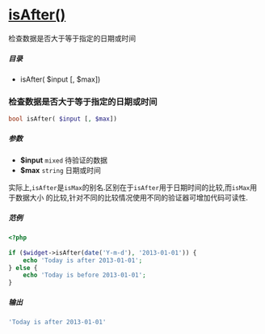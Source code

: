 [isAfter()](http://twinh.github.com/widget/api/isAfter)
=======================================================

检查数据是否大于等于指定的日期或时间

##### 目录
* isAfter( $input [, $max])

### 检查数据是否大于等于指定的日期或时间
```php
bool isAfter( $input [, $max])
```

##### 参数
* **$input** `mixed` 待验证的数据
* **$max** `string` 日期或时间


实际上,`isAfter`是`isMax`的别名.区别在于`isAfter`用于日期时间的比较,而`isMax`用于数据大小
的比较,针对不同的比较情况使用不同的验证器可增加代码可读性.

##### 范例
```php
<?php
 
if ($widget->isAfter(date('Y-m-d'), '2013-01-01')) {
    echo 'Today is after 2013-01-01';
} else {
    echo 'Today is before 2013-01-01';
}
```
##### 输出
```php
'Today is after 2013-01-01'
```
